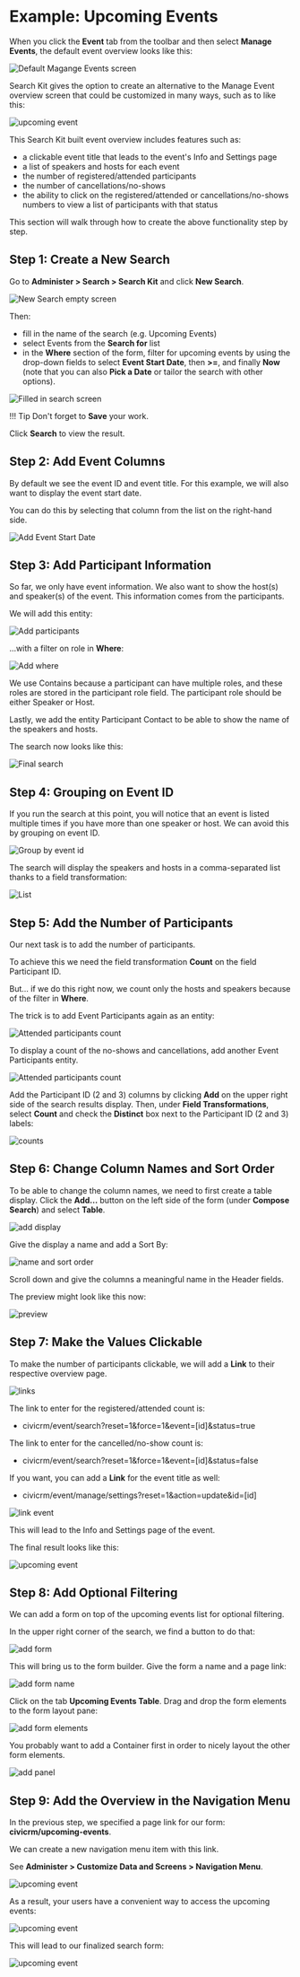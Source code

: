 # Example: Upcoming Events

When you click the **Event** tab from the toolbar and then select **Manage Events**, the default event overview looks like this:

![Default Magange Events screen](../../img/search-kit/default-manage-events.png)

Search Kit gives the option to create an alternative to the Manage Event overview screen that could be customized in many ways, such as to like this:

![upcoming event](../../img/search-kit/upcoming-events-final.png)

This Search Kit built event overview includes features such as:

 * a clickable event title that leads to the event's Info and Settings page
 * a list of speakers and hosts for each event
 * the number of registered/attended participants 
 * the number of cancellations/no-shows
 * the ability to click on the registered/attended or cancellations/no-shows numbers to view a list of participants with that status

This section will walk through how to create the above functionality step by step.

## Step 1: Create a New Search

Go to **Administer > Search > Search Kit** and click **New Search**.

![New Search empty screen](../../img/search-kit/new-search.png)

Then:

* fill in the name of the search (e.g. Upcoming Events)
* select Events from the **Search for** list
* in the **Where** section of the form, filter for upcoming events by using the drop-down fields to select **Event Start Date**, then **>=**, and finally **Now** (note that you can also **Pick a Date** or tailor the search with other options).

![Filled in search screen](../../img/search-kit/upcoming-events-step1.png)

!!! Tip
    Don't forget to **Save** your work.

Click **Search** to view the result.

## Step 2: Add Event Columns

By default we see the event ID and event title. For this example, we will also want to display the event start date.

You can do this by selecting that column from the list on the right-hand side.

![Add Event Start Date](../../img/search-kit/upcoming-events-add-start-date.png)

## Step 3: Add Participant Information

So far, we only have event information. We also want to show the host(s) and speaker(s) of the event. This information comes from the participants.

We will add this entity:

![Add participants](../../img/search-kit/upcoming-events-add-participants.png)

...with a filter on role in **Where**:

![Add where](../../img/search-kit/upcoming-events-add-participants-where.png)

We use Contains because a participant can have multiple roles, and these roles are stored in the participant role field.
The participant role should be either Speaker or Host.

Lastly, we add the entity Participant Contact to be able to show the name of the speakers and hosts.

The search now looks like this:

![Final search](../../img/search-kit/upcoming-events-add-participants-final-search.png)

## Step 4: Grouping on Event ID

If you run the search at this point, you will notice that an event is listed multiple times if you have more than one speaker or host. We can avoid this by grouping on event ID.

![Group by event id](../../img/search-kit/upcoming-events-add-participants-group-by.png)

The search will display the speakers and hosts in a comma-separated list thanks to a field transformation:

![List](../../img/search-kit/upcoming-events-add-participants-list.png)

## Step 5: Add the Number of Participants

Our next task is to add the number of participants.

To achieve this we need the field transformation **Count** on the field Participant ID.

But... if we do this right now, we count only the hosts and speakers because of the filter in **Where**.

The trick is to add Event Participants again as an entity:

![Attended participants count](../../img/search-kit/upcoming-events-add-participants-registered.png)

To display a count of the no-shows and cancellations, add another Event Participants entity.

![Attended participants count](../../img/search-kit/upcoming-events-add-participants-cancelled.png)

Add the Participant ID (2 and 3) columns by clicking **Add** on the upper right side of the search results display. Then, under **Field Transformations**, select **Count** and check the **Distinct** box next to the Participant ID (2 and 3) labels:

![counts](../../img/search-kit/upcoming-events-add-participants-count-distinct.png)

## Step 6: Change Column Names and Sort Order

To be able to change the column names, we need to first create a table display. Click the **Add...** button on the left side of the form (under **Compose Search**) and select **Table**.

![add display](../../img/search-kit/upcoming-events-add-display.png)

Give the display a name and add a Sort By:

![name and sort order](../../img/search-kit/upcoming-events-display-table.png)

Scroll down and give the columns a meaningful name in the Header fields.

The preview might look like this now:

![preview](../../img/search-kit/upcoming-events-display-table-renamed.png)

## Step 7: Make the Values Clickable

To make the number of participants clickable, we will add a **Link** to their respective overview page.

![links](../../img/search-kit/upcoming-events-display-table-links.png)

The link to enter for the registered/attended count is:

 * civicrm/event/search?reset=1&force=1&event=[id]&status=true

The link to enter for the cancelled/no-show count is:

 * civicrm/event/search?reset=1&force=1&event=[id]&status=false

If you want, you can add a **Link** for the event title as well:

 * civicrm/event/manage/settings?reset=1&action=update&id=[id]

![link event](../../img/search-kit/upcoming-events-display-table-link-event.png)

This will lead to the Info and Settings page of the event.

The final result looks like this:

![upcoming event](../../img/search-kit/upcoming-events-without-form.png)

## Step 8: Add Optional Filtering

We can add a form on top of the upcoming events list for optional filtering.

In the upper right corner of the search, we find a button to do that:

![add form](../../img/search-kit/upcoming-events-add-form.png)

This will bring us to the form builder. Give the form a name and a page link:

![add form name](../../img/search-kit/upcoming-events-form-name.png)

Click on the tab **Upcoming Events Table**. Drag and drop the form elements to the form layout pane:

![add form elements](../../img/search-kit/upcoming-events-add-form-elements.png)

You probably want to add a Container first in order to nicely layout the other form elements.

![add panel](../../img/search-kit/upcoming-events-form-panel.png)

## Step 9: Add the Overview in the Navigation Menu

In the previous step, we specified a page link for our form: **civicrm/upcoming-events**.

We can create a new navigation menu item with this link.

See **Administer > Customize Data and Screens > Navigation Menu**.

![upcoming event](../../img/search-kit/upcoming-events-menu.png)

As a result, your users have a convenient way to access the upcoming events:

![upcoming event](../../img/search-kit/upcoming-events-menu2.png)

This will lead to our finalized search form:

![upcoming event](../../img/search-kit/upcoming-events-final.png)





















